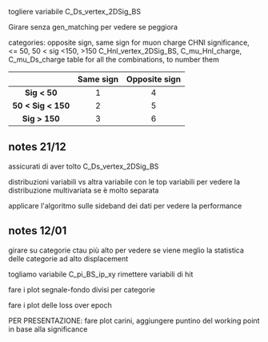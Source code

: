 togliere variabile C_Ds_vertex_2DSig_BS

Girare senza gen_matching per vedere se peggiora


categories:
    opposite sign, same sign for muon charge
    CHNl significance, <= 50, 50 < sig <150, >150
C_Hnl_vertex_2DSig_BS,  C_mu_Hnl_charge, C_mu_Ds_charge
table for all the combinations, to number them

|| **Same sign** | **Opposite sign** |
|:------------------:|:-------------:|:-----------------:|
|    **Sig < 50**    |       1       |         4         |
| **50 < Sig < 150** |       2       |         5         |
|    **Sig > 150**   |       3       |         6         |




## notes 21/12
assicurati di aver tolto C_Ds_vertex_2DSig_BS

distribuzioni variabili vs altra variabile con le top variabili
per vedere la distribuzione multivariata se è molto separata

applicare l'algoritmo sulle sideband dei dati per vedere
la performance

## notes 12/01

girare su categorie ctau più alto per vedere se viene meglio la statistica
delle categorie ad alto displacement

togliamo variabile C_pi_BS_ip_xy
rimettere variabili di hit

fare i plot segnale-fondo divisi per categorie

fare i plot delle loss over epoch

PER PRESENTAZIONE:
 fare plot carini, aggiungere puntino del working
 point in base alla significance